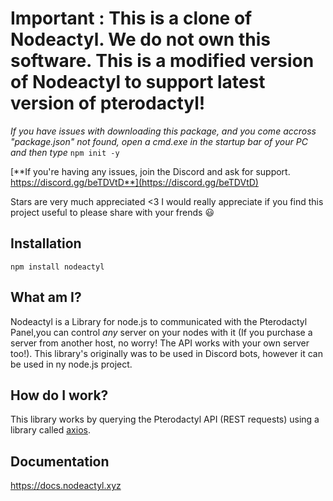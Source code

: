 # Important : This is a clone of Nodeactyl. We do not own this software. This is a modified version of Nodeactyl to support latest version of pterodactyl!

*If you have issues with downloading this package, and you come accross "package.json" not found, open a cmd.exe in the startup bar of your PC and then type* `npm init -y`

[**If you're having any issues, join the Discord and ask for support. https://discord.gg/beTDVtD**](https://discord.gg/beTDVtD)

Stars are very much appreciated <3 
I would really appreciate if you find this project useful to please share with your frends :smiley:

## Installation
```
npm install nodeactyl
```

## What am I?

Nodeactyl is a Library for node.js to communicated with the Pterodactyl Panel,you can control *any* server on your nodes with it (If you purchase a server from another host, no worry! The API works with your own server too!). This library's originally was to be used in Discord bots, however it can be used in ny node.js project.

## How do I work?
This library works by querying the Pterodactyl API (REST requests) using a library called [axios](https://www.npmjs.com/package/axios).

## Documentation
https://docs.nodeactyl.xyz
